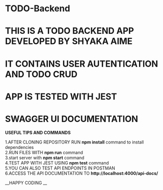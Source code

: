 # TODO-Backend
# THIS IS A TODO BACKEND APP DEVELOPED BY SHYAKA AIME
# IT CONTAINS USER AUTENTICATION AND TODO CRUD
# APP IS TESTED WITH JEST
# SWAGGER UI DOCUMENTATION

__USEFUL TIPS AND COMMANDS__


1.AFTER CLONING REPOSITORY RUN __npm install__ command to install dependencies<br>
2.RUN FILES WITH __npm run__ command<br>
3.start server with __npm start__ command<br>
4.TEST APP WITH JEST USING __npm test__ command<br>
5.YOU CAN ALSO TEST API ENDPOINTS IN POSTMAN<br>
6.ACCESS THE API DOCUMENTATION TO __http://localhost:4000/api-docs/__<br>



__HAPPY CODING  __

